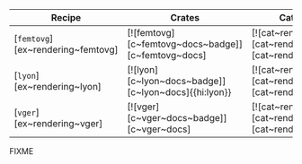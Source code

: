 | Recipe | Crates | Categories |
|--------|--------|------------|
| [`femtovg`][ex~rendering~femtovg] | [![femtovg][c~femtovg~docs~badge]][c~femtovg~docs] | [![cat~rendering][cat~rendering~badge]][cat~rendering] |
| [`lyon`][ex~rendering~lyon] | [![lyon][c~lyon~docs~badge]][c~lyon~docs]{{hi:lyon}} | [![cat~rendering][cat~rendering~badge]][cat~rendering] |
| [`vger`][ex~rendering~vger] | [![vger][c~vger~docs~badge]][c~vger~docs] | [![cat~rendering][cat~rendering~badge]][cat~rendering] |

<div class="hidden">
FIXME
</div>
